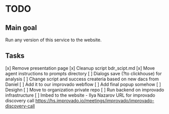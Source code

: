 # TODO

## Main goal

Run any version of this service to the website.

## Tasks

[x] Remove presentation page
[x] Cleanup script bdr_scipt.md
[x] Move agent instructions to prompts directory
[ ] Dialogs save (?to clickhouse) for analysis
[ ] Change script and success createria based on new dacs from Daniel
[ ] Add it to our improvado webflow
[ ] Add final popup somehow
[ ] Desighn
[ ] Move to organization private repo
[ ] Run backend on improvado infrastructure
[ ] Imbed to the website
    - Ilya Nazarov
    URL for improvado discovery call
    https://hs.improvado.io/meetings/improvado/improvado-discovery-call
